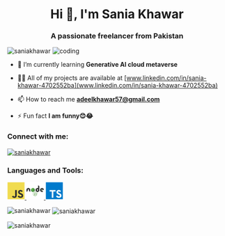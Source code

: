 <h1 align="center">Hi 👋, I'm Sania Khawar</h1>
<h3 align="center">A passionate freelancer from Pakistan</h3>
<img align="right" alt="coding" width="400" src="https://github.com/Saniakhawar/Saniakhawar/assets/163663452/152fed52-efd2-4231-94e2-2e5319152963">
<p align="left"> <img src="https://komarev.com/ghpvc/?username=saniakhawar&label=Profile%20views&color=0e75b6&style=flat" alt="saniakhawar" /> </p>

- 🌱 I’m currently learning **Generative AI cloud metaverse**

- 👨‍💻 All of my projects are available at [www.linkedin.com/in/sania-khawar-4702552ba](www.linkedin.com/in/sania-khawar-4702552ba)

- 📫 How to reach me **adeelkhawar57@gmail.com**

- ⚡ Fun fact **I am funny😊😂**

<h3 align="left">Connect with me:</h3>
<p align="left">
<a href="https://linkedin.com/in/saniakhawar" target="blank"><img align="center" src="https://raw.githubusercontent.com/rahuldkjain/github-profile-readme-generator/master/src/images/icons/Social/linked-in-alt.svg" alt="saniakhawar" height="30" width="40" /></a>
</p>

<h3 align="left">Languages and Tools:</h3>
<p align="left"> <a href="https://developer.mozilla.org/en-US/docs/Web/JavaScript" target="_blank" rel="noreferrer"> <img src="https://raw.githubusercontent.com/devicons/devicon/master/icons/javascript/javascript-original.svg" alt="javascript" width="40" height="40"/> </a> <a href="https://nodejs.org" target="_blank" rel="noreferrer"> <img src="https://raw.githubusercontent.com/devicons/devicon/master/icons/nodejs/nodejs-original-wordmark.svg" alt="nodejs" width="40" height="40"/> </a> <a href="https://www.typescriptlang.org/" target="_blank" rel="noreferrer"> <img src="https://raw.githubusercontent.com/devicons/devicon/master/icons/typescript/typescript-original.svg" alt="typescript" width="40" height="40"/> </a> </p>

<p><img align="left" src="https://github-readme-stats.vercel.app/api/top-langs?username=saniakhawar&show_icons=true&locale=en&layout=compact" alt="saniakhawar" /></p>

<p>&nbsp;<img align="center" src="https://github-readme-stats.vercel.app/api?username=saniakhawar&show_icons=true&locale=en" alt="saniakhawar" /></p>

<p><img align="center" src="https://github-readme-streak-stats.herokuapp.com/?user=saniakhawar&" alt="saniakhawar" /></p>

